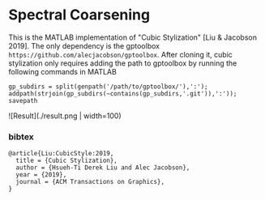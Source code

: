 # Spectral Coarsening
This is the MATLAB implementation of "Cubic Stylization" [Liu & Jacobson 2019]. The only dependency is the gptoolbox ```https://github.com/alecjacobson/gptoolbox```. After cloning it, cubic stylization only requires adding the path to gptoolbox by running the following commands in MATLAB
```
gp_subdirs = split(genpath('/path/to/gptoolbox/'),':');
addpath(strjoin(gp_subdirs(~contains(gp_subdirs,'.git')),':'));
savepath
```
![Result](./result.png |  width=100)

### bibtex
```
@article{Liu:CubicStyle:2019,
  title = {Cubic Stylization},
  author = {Hsueh-Ti Derek Liu and Alec Jacobson},
  year = {2019},
  journal = {ACM Transactions on Graphics}, 
}
```

